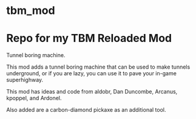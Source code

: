 # tbm_mod
# Repo for my TBM Reloaded Mod

Tunnel boring machine.

This mod adds a tunnel boring machine that can be used to make tunnels underground,
or if you are lazy, you can use it to pave your in-game superhighway.

This mod has ideas and code from aldobr, Dan Duncombe, Arcanus, kpoppel, and Ardonel.

Also added are a carbon-diamond pickaxe as an additional tool.
